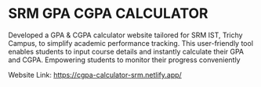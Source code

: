 # SRM GPA CGPA CALCULATOR

Developed a GPA & CGPA calculator website tailored for SRM IST, Trichy Campus, to simplify academic performance tracking. This user-friendly tool enables students to input course details and instantly calculate their GPA and CGPA. Empowering students to monitor their progress conveniently

Website Link: https://cgpa-calculator-srm.netlify.app/
